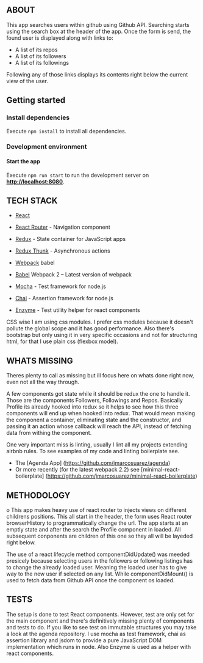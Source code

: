 ## ABOUT

This app searches users within github using Github API. Searching starts using the search box at the header of the app. Once the form is send, the found user is displayed along with links to:

  - A list of its repos
  - A list of its followers
  - A list of its followings

Following any of those links displays its contents right below the current view of the user. 

## Getting started

### Install dependencies

Execute `npm install` to install all dependencies.

### Development environment

#### Start the app

Execute `npm run start` to run the development server on **[http://localhost:8080](http://localhost:8080)**.

## TECH STACK

  - [React](https://facebook.github.io/react/)
  - [React Router](https://github.com/reactjs/react-router)  - Navigation component
  - [Redux](http://redux.js.org/) - State container for JavaScript apps
  - [Redux Thunk](https://github.com/gaearon/redux-thunk) - Asynchronous actions
  - [Webpack](https://webpack.github.io/) babel
  - [Babel](https://babeljs.io/) Webpack 2 – Latest version of webpack
  
  - [Mocha](https://mochajs.org/) - Test framework for node.js
  - [Chai](http://chaijs.com/) - Assertion framework for node.js
  - [Enzyme](http://airbnb.io/enzyme/) - Test utility helper for react components

CSS wise I am using css modules. I prefer css modules because it doesn't pollute the global scope and it has good performance. Also there's bootstrap but only using it in very specific occasions and not for structuring html, for that I use plain css (flexbox model).

## WHATS MISSING

Theres plenty to call as missing but ill focus here on whats done right now, even not all the way through.

A few components got state while it should be redux the one to handle it. Those are the components Followers, Followings and Repos. Basically Profile its already hooked into redux so it helps to see how this three components will end up when hooked into redux. That would mean making the component a container, eliminating state and the constructor, and passing it an action whose callback will reach the API, instead of fetching data from withing the component.

One very important miss is linting, usually I lint all my projects extending airbnb rules. To see examples of my code and linting boilerplate see.
  - The [Agenda App] (https://github.com/jmarcosuarez/agenda)
  - Or more recently (for the latest webpack 2.2) see [minimal-react-boilerplate] (https://github.com/jmarcosuarez/minimal-react-boilerplate)
  
## METHODOLOGY
o
This app makes heavy use of react router to injects views on different childrens positions. This all start in the header, the form uses React router browserHistory to programmatically change the url. The app starts at an emptly state and after the search the Profile component in loaded. All subsequent conponents are children of this one so they all will be layeded right below. 

The use of a react lifecycle method componentDidUpdate() was meeded presicely because selecting users in the followers or following listings has to change the already loaded user. Meaning the loaded user has to give way to the new user if selected on any list. While componentDidMount() is used to fetch data from Github API once the component os loaded.

## TESTS
The setup is done to test React components. However, test are only set for the main component and there's definitively missing plenty of components and tests to do. If you like to see test on immutable structures you may take a look at the agenda repository. 
I use mocha as test framework, chai as assertion library and jsdom to provide  a pure JavaScript DOM implementation which runs in node. Also Enzyme is used as a helper with react components.



